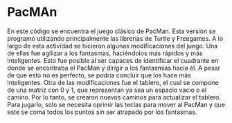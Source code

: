 # PacMAn
En este código se encuentra el juego clásico de PacMan. Esta versión se programó utilizando principalmente las librerias de Turtle y Freegames. 
A lo largo de esta actividad se hicieron algunas modificaciones del juego. Una de ellas fue agilizar a los fantasmas, haciéndolos más rápidos y más inteligentes. Esto fue posible al ser capaces de identificar el cuadrante en donde se encontraba el PacMan y dirigir a los fantasmias hacia él. A pesar de que esto no es perfecto, se podría concluir que los hace más inteligentes. 
Otra de las modificaciones fue el tablero, el cual se compone de una matriz con 0 y 1, que representan ya sea un espacio vacio o el camino. Por lo tanto, se crearon nuevos caminos para actualizar el tablero.
Para jugarlo, solo se necesita oprimir las teclas para mover al PacMan y que este se coma todos los puntos sin ser atrapado por los fantasmas.
